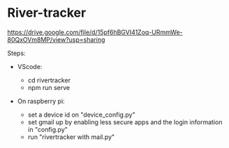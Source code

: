 # River-tracker
https://drive.google.com/file/d/15pf6hBGVI41Zoq-URmmWe-80QxOVm8MP/view?usp=sharing

Steps:
- VScode:
  - cd rivertracker
  - npm run serve

- On raspberry pi:
  - set a device id on "device_config.py"
  - set gmail up by enabling less secure apps and the login information in "config.py"
  - run "rivertracker with mail.py"
